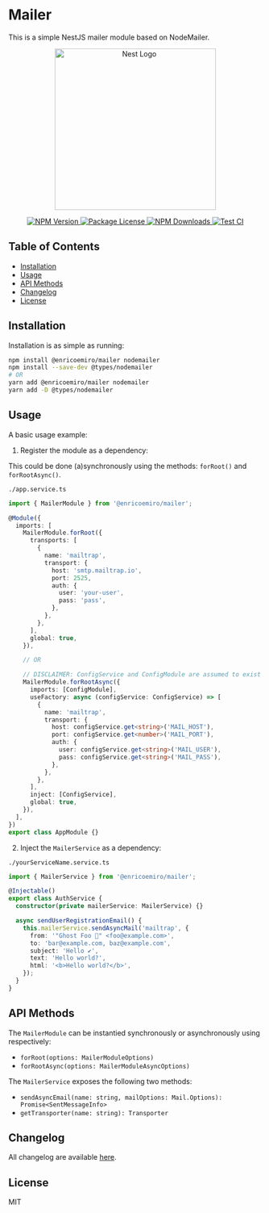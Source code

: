 # Mailer

This is a simple NestJS mailer module based on NodeMailer.

<p align="center">
  <a href="http://nestjs.com/">
    <img src="https://nestjs.com/img/logo_text.svg" width="320" alt="Nest Logo">
  </a>
</p>

<p align="center">
  <a href="https://www.npmjs.com/package/@enricoemiro/mailer">
    <img src="https://img.shields.io/npm/v/@enricoemiro/mailer.svg" alt="NPM Version" />
  </a>

  <a href="https://www.npmjs.com/package/@enricoemiro/mailer">
    <img src="https://img.shields.io/npm/l/@enricoemiro/mailer.svg" alt="Package License" />
  </a>

  <a href="https://www.npmjs.com/package/@enricoemiro/mailer">
    <img src="https://img.shields.io/npm/dm/@enricoemiro/mailer" alt="NPM Downloads" />
  </a>

  <a href="https://www.npmjs.com/package/@enricoemiro/mailer">
    <img src="https://github.com/enricoemiro/mailer/actions/workflows/test.yml/badge.svg" alt="Test CI" />
  </a>
</p>

## Table of Contents
- [Installation](#installation)
- [Usage](#usage)
- [API Methods](#api-methods)
- [Changelog](#changelog)
- [License](#license)

## Installation

Installation is as simple as running:

```sh
npm install @enricoemiro/mailer nodemailer
npm install --save-dev @types/nodemailer
# OR
yarn add @enricoemiro/mailer nodemailer
yarn add -D @types/nodemailer
```

## Usage

A basic usage example:

1. Register the module as a dependency:

This could be done (a)synchronously using the methods: `forRoot()` and `forRootAsync()`.

`./app.service.ts`

```ts
import { MailerModule } from '@enricoemiro/mailer';

@Module({
  imports: [
    MailerModule.forRoot({
      transports: [
        {
          name: 'mailtrap',
          transport: {
            host: 'smtp.mailtrap.io',
            port: 2525,
            auth: {
              user: 'your-user',
              pass: 'pass',
            },
          },
        },
      ],
      global: true,
    }),

    // OR

    // DISCLAIMER: ConfigService and ConfigModule are assumed to exist
    MailerModule.forRootAsync({
      imports: [ConfigModule],
      useFactory: async (configService: ConfigService) => [
        {
          name: 'mailtrap',
          transport: {
            host: configService.get<string>('MAIL_HOST'),
            port: configService.get<number>('MAIL_PORT'),
            auth: {
              user: configService.get<string>('MAIL_USER'),
              pass: configService.get<string>('MAIL_PASS'),
            },
          },
        },
      ],
      inject: [ConfigService],
      global: true,
    }),
  ],
})
export class AppModule {}
```

2. Inject the `MailerService` as a dependency:

`./yourServiceName.service.ts`

```ts
import { MailerService } from '@enricoemiro/mailer';

@Injectable()
export class AuthService {
  constructor(private mailerService: MailerService) {}

  async sendUserRegistrationEmail() {
    this.mailerService.sendAsyncMail('mailtrap', {
      from: '"Ghost Foo 👻" <foo@example.com>',
      to: 'bar@example.com, baz@example.com',
      subject: 'Hello ✔',
      text: 'Hello world?',
      html: '<b>Hello world?</b>',
    });
  }
}
```

## API Methods

The `MailerModule` can be instantied synchronously or asynchronously using respectively:
- `forRoot(options: MailerModuleOptions)`
- `forRootAsync(options: MailerModuleAsyncOptions)`

The `MailerService` exposes the following two methods:
- `sendAsyncEmail(name: string, mailOptions: Mail.Options): Promise<SentMessageInfo>`
- `getTransporter(name: string): Transporter`

## Changelog

All changelog are available [here](https://github.com/enricoemiro/mailer/releases).

## License

MIT
